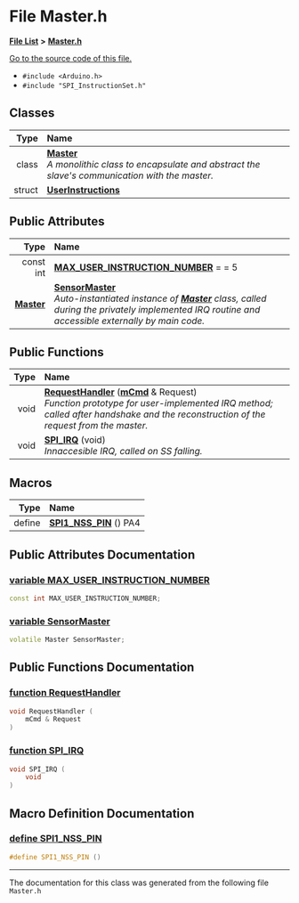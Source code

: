 
# File Master.h


[**File List**](files.md) **>** [**Master.h**](_master_8h.md)

[Go to the source code of this file.](_master_8h_source.md)



* `#include <Arduino.h>`
* `#include "SPI_InstructionSet.h"`










## Classes

| Type | Name |
| ---: | :--- |
| class | [**Master**](class_master.md) <br>_A monolithic class to encapsulate and abstract the slave's communication with the master._  |
| struct | [**UserInstructions**](struct_user_instructions.md) <br> |



## Public Attributes

| Type | Name |
| ---: | :--- |
|  const int | [**MAX\_USER\_INSTRUCTION\_NUMBER**](_master_8h.md#variable-max-user-instruction-number)   = = 5<br> |
|  [**Master**](class_master.md) | [**SensorMaster**](_master_8h.md#variable-sensormaster)  <br>_Auto-instantiated instance of_ [_**Master**_](class_master.md) _class, called during the privately implemented IRQ routine and accessible externally by main code._ |


## Public Functions

| Type | Name |
| ---: | :--- |
|  void | [**RequestHandler**](_master_8h.md#function-requesthandler) ([**mCmd**](structm_cmd.md) & Request) <br>_Function prototype for user-implemented IRQ method; called after handshake and the reconstruction of the request from the master._  |
|  void | [**SPI\_IRQ**](_master_8h.md#function-spi-irq) (void) <br>_Innaccesible IRQ, called on SS falling._  |







## Macros

| Type | Name |
| ---: | :--- |
| define  | [**SPI1\_NSS\_PIN**](_master_8h.md#define-spi1-nss-pin)  () PA4<br> |

## Public Attributes Documentation


### <a href="#variable-max-user-instruction-number" id="variable-max-user-instruction-number">variable MAX\_USER\_INSTRUCTION\_NUMBER </a>


```cpp
const int MAX_USER_INSTRUCTION_NUMBER;
```



### <a href="#variable-sensormaster" id="variable-sensormaster">variable SensorMaster </a>


```cpp
volatile Master SensorMaster;
```


## Public Functions Documentation


### <a href="#function-requesthandler" id="function-requesthandler">function RequestHandler </a>


```cpp
void RequestHandler (
    mCmd & Request
) 
```



### <a href="#function-spi-irq" id="function-spi-irq">function SPI\_IRQ </a>


```cpp
void SPI_IRQ (
    void
) 
```


## Macro Definition Documentation



### <a href="#define-spi1-nss-pin" id="define-spi1-nss-pin">define SPI1\_NSS\_PIN </a>


```cpp
#define SPI1_NSS_PIN () 
```



------------------------------
The documentation for this class was generated from the following file `Master.h`